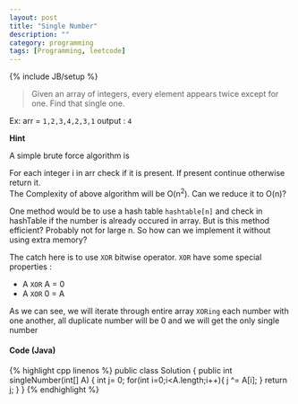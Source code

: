 ```yaml
---
layout: post
title: "Single Number"
description: ""
category: programming
tags: [Programming, leetcode]
---
```

{% include JB/setup %}

> Given an array of integers, every element appears twice except for one. Find that single one.

Ex:
 arr = `1,2,3,4,2,3,1`
 output : `4`


 __Hint__

 A simple brute force algorithm is 
 <div class="panel panel-default">
  <div class="panel-body">
    For each integer i in arr check if it is present. If present continue otherwise return it.
  </div>
</div>
The Complexity of above algorithm will be O(n<sup>2</sup>). Can we reduce it to O(n)?

One method would be to use a hash table `hashtable[n]` and check in hashTable if the number is already occured in array. But is this method efficient? Probably not for large n. So how can we implement it without using extra memory?

The catch here is to use `XOR` bitwise operator.
`XOR` have some special properties : 
+ A `XOR` A = 0
+ A `XOR` 0 = A

As we can see,  we will iterate through entire array `XORing` each number with one another, all duplicate number will be 0 and we will get the only single number

#### Code (Java)
{% highlight cpp linenos %}
public class Solution {
    public int singleNumber(int[] A) {
        int j= 0;
        for(int i=0;i<A.length;i++){
            j ^= A[i];
        }
       return j;
    }
}
{% endhighlight %}